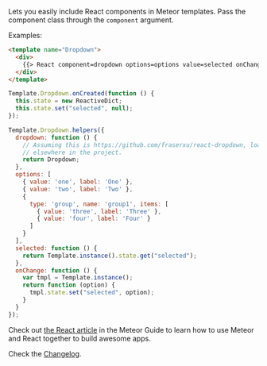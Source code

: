 Lets you easily include React components in Meteor templates. Pass the
component class through the `component` argument.

Examples:

```html
<template name="Dropdown">
  <div>
    {{> React component=dropdown options=options value=selected onChange=onChange}}
  </div>
</template>
```

```js
Template.Dropdown.onCreated(function () {
  this.state = new ReactiveDict;
  this.state.set("selected", null);
});

Template.Dropdown.helpers({
  dropdown: function () {
    // Assuming this is https://github.com/fraserxu/react-dropdown, loaded
    // elsewhere in the project.
    return Dropdown;
  },
  options: [
    { value: 'one', label: 'One' },
    { value: 'two', label: 'Two' },
    {
      type: 'group', name: 'group1', items: [
        { value: 'three', label: 'Three' },
        { value: 'four', label: 'Four' }
      ]
    }
  ],
  selected: function () {
    return Template.instance().state.get("selected");
  },
  onChange: function () {
    var tmpl = Template.instance();
    return function (option) {
      tmpl.state.set("selected", option);
    }
  }
});
```

Check out [the React article](http://guide.meteor.com/react.html) in the Meteor Guide to learn how to use Meteor and React together to build awesome apps.

Check the [Changelog](./CHANGELOG.md).

